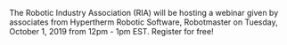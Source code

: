The Robotic Industry Association (RIA) will be hosting a webinar given by associates from Hypertherm Robotic Software, Robotmaster on Tuesday, October 1, 2019 from 12pm - 1pm EST. Register for free!
